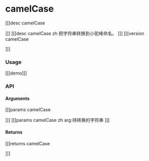 # camelCase
[[[desc camelCase

]]]
[[[desc camelCase zh
把字符串转换到小驼峰命名。
]]]
[[[version camelCase
  
]]]
### Usage

[[[demo]]]


### API

#### Arguments
[[[params camelCase

]]]
[[[params camelCase zh
arg:待转换的字符串
]]]
#### Returns
[[[returns camelCase

]]]